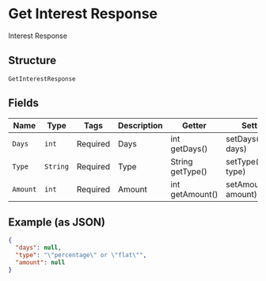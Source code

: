 
# Get Interest Response

Interest Response

## Structure

`GetInterestResponse`

## Fields

| Name | Type | Tags | Description | Getter | Setter |
|  --- | --- | --- | --- | --- | --- |
| `Days` | `int` | Required | Days | int getDays() | setDays(int days) |
| `Type` | `String` | Required | Type | String getType() | setType(String type) |
| `Amount` | `int` | Required | Amount | int getAmount() | setAmount(int amount) |

## Example (as JSON)

```json
{
  "days": null,
  "type": "\"percentage\" or \"flat\"",
  "amount": null
}
```


